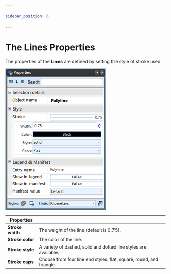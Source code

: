 ```yaml
---

sidebar_position: 6

---
```

# The Lines Properties

The properties of the **Lines** are defined by setting the style of stroke used:

![Polyline_Properties_Palette](./assets/Polyline_Properties_Palette.png)

|Properties      |                                                                      |
|----------------|----------------------------------------------------------------------|
|**Stroke width**|The weight of the line (default is 0.75).                             |
|**Stroke color**|The color of the line.                                                |
|**Stroke style**|A variety of dashed, solid and dotted line styles are available.      |
|**Stroke caps** |Choose from four line end styles: flat, square, round, and triangle.  |
